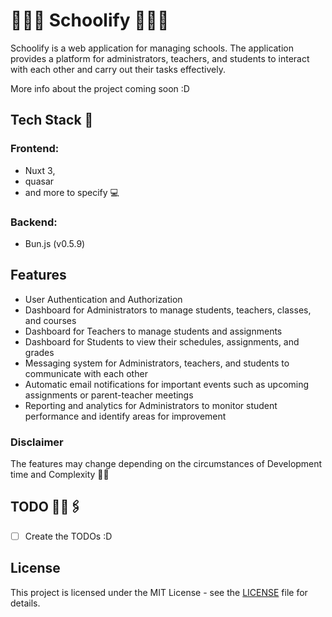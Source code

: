 # 👨🏻‍🎓 Schoolify 👩🏻‍🏫

Schoolify is a web application for managing schools. The application provides a platform for administrators, teachers, and students to interact with each other and carry out their tasks effectively.

More info about the project coming soon :D

## Tech Stack 🧩

### Frontend: 
* Nuxt 3, 
* quasar
* and more to specify 💻

### Backend: 
* Bun.js (v0.5.9)

## Features

* User Authentication and Authorization
* Dashboard for Administrators to manage students, teachers, classes, and courses
* Dashboard for Teachers to manage students and assignments
* Dashboard for Students to view their schedules, assignments, and grades
* Messaging system for Administrators, teachers, and students to communicate with each other
* Automatic email notifications for important events such as upcoming assignments or parent-teacher meetings
* Reporting and analytics for Administrators to monitor student performance and identify areas for improvement

### Disclaimer

The features may change depending on the circumstances of Development time and Complexity 🐱‍👤

## TODO 📓📎🖇

- [ ] Create the TODOs :D

## License
This project is licensed under the MIT License - see the [LICENSE](https://github.com/prolazydev/schoolify/blob/main/LICENSE) file for details.